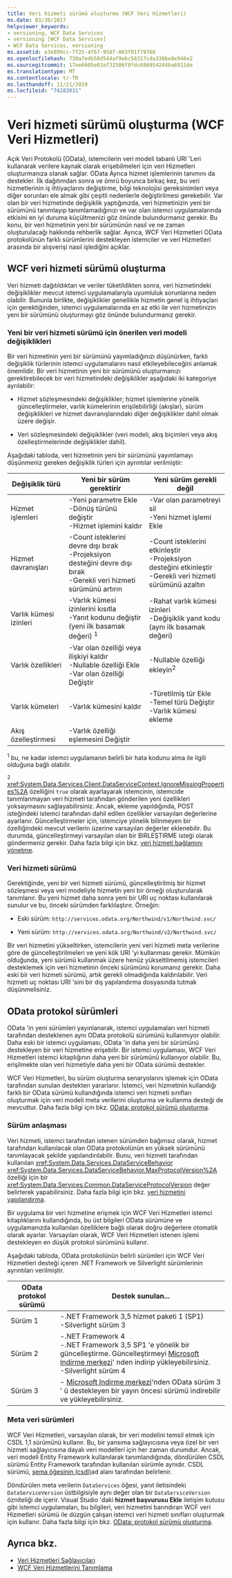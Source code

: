 ```yaml
---
title: Veri hizmeti sürümü oluşturma (WCF Veri Hizmetleri)
ms.date: 03/30/2017
helpviewer_keywords:
- versioning, WCF Data Services
- versioning [WCF Data Services]
- WCF Data Services, versioning
ms.assetid: e3e899cc-7f25-4f67-958f-063f01f79766
ms.openlocfilehash: 730a7e4b58d544af9ebc58317cda336be8e946e2
ms.sourcegitcommit: 17ee6605e01ef32506f8fdc686954244ba6911de
ms.translationtype: MT
ms.contentlocale: tr-TR
ms.lasthandoff: 11/21/2019
ms.locfileid: "74283031"
---
```

# <a name="data-service-versioning-wcf-data-services"></a>Veri hizmeti sürümü oluşturma (WCF Veri Hizmetleri)
Açık Veri Protokolü (OData), istemcilerin veri modeli tabanlı URI 'Leri kullanarak verilere kaynak olarak erişebilmeleri için veri Hizmetleri oluşturmanıza olanak sağlar. OData Ayrıca hizmet işlemlerinin tanımını da destekler. İlk dağıtımdan sonra ve ömrü boyunca birkaç kez, bu veri hizmetlerinin iş ihtiyaçlarını değiştirme, bilgi teknolojisi gereksinimleri veya diğer sorunları ele almak gibi çeşitli nedenlerle değiştirilmesi gerekebilir. Var olan bir veri hizmetinde değişiklik yaptığınızda, veri hizmetinizin yeni bir sürümünü tanımlayıp tanımlamadığınızı ve var olan istemci uygulamalarında etkisini en iyi duruma küçültmenizi göz önünde bulundurmanız gerekir. Bu konu, bir veri hizmetinin yeni bir sürümünün nasıl ve ne zaman oluşturulacağı hakkında rehberlik sağlar. Ayrıca, WCF Veri Hizmetleri OData protokolünün farklı sürümlerini destekleyen istemciler ve veri Hizmetleri arasında bir alışverişi nasıl işlediğini açıklar.

## <a name="versioning-a-wcf-data-service"></a>WCF veri hizmeti sürümü oluşturma
 Veri hizmeti dağıtıldıktan ve veriler tüketildikten sonra, veri hizmetindeki değişiklikler mevcut istemci uygulamalarıyla uyumluluk sorunlarına neden olabilir. Bununla birlikte, değişiklikler genellikle hizmetin genel iş ihtiyaçları için gerektiğinden, istemci uygulamalarında en az etki ile veri hizmetinizin yeni bir sürümünü oluşturmayı göz önünde bulundurmanız gerekir.

### <a name="data-model-changes-that-recommend-a-new-data-service-version"></a>Yeni bir veri hizmeti sürümü için önerilen veri modeli değişiklikleri
 Bir veri hizmetinin yeni bir sürümünü yayımladığınızı düşünürken, farklı değişiklik türlerinin istemci uygulamalarını nasıl etkileyebileceğini anlamak önemlidir. Bir veri hizmetinin yeni bir sürümünü oluşturmanızı gerektirebilecek bir veri hizmetindeki değişiklikler aşağıdaki iki kategoriye ayrılabilir:

- Hizmet sözleşmesindeki değişiklikler; hizmet işlemlerine yönelik güncelleştirmeler, varlık kümelerinin erişilebilirliği (akışlar), sürüm değişiklikleri ve hizmet davranışlarındaki diğer değişiklikler dahil olmak üzere değişir.

- Veri sözleşmesindeki değişiklikler (veri modeli, akış biçimleri veya akış özelleştirmelerinde değişiklikler dahil).

 Aşağıdaki tabloda, veri hizmetinin yeni bir sürümünü yayımlamayı düşünmeniz gereken değişiklik türleri için ayrıntılar verilmiştir:

|Değişiklik türü|Yeni bir sürüm gerektirir|Yeni sürüm gerekli değil|
|--------------------|----------------------------|----------------------------|
|Hizmet işlemleri|-Yeni parametre Ekle<br />-Dönüş türünü değiştir<br />-Hizmet işlemini kaldır|-Var olan parametreyi sil<br />-Yeni hizmet işlemi Ekle|
|Hizmet davranışları|-Count isteklerini devre dışı bırak<br />-Projeksiyon desteğini devre dışı bırak<br />-Gerekli veri hizmeti sürümünü artırın|-Count isteklerini etkinleştir<br />-Projeksiyon desteğini etkinleştir<br />-Gerekli veri hizmeti sürümünü azaltın|
|Varlık kümesi izinleri|-Varlık kümesi izinlerini kısıtla<br />-Yanıt kodunu değiştir (yeni ilk basamak değeri) <sup>1</sup>|-Rahat varlık kümesi izinleri<br />-Değişiklik yanıt kodu (aynı ilk basamak değeri)|
|Varlık özellikleri|-Var olan özelliği veya ilişkiyi kaldır<br />-Nullable özelliği Ekle<br />-Var olan özelliği Değiştir|-Nullable özelliği ekleyin<sup>2</sup>|
|Varlık kümeleri|-Varlık kümesini kaldır|-Türetilmiş tür Ekle<br />-Temel türü Değiştir<br />-Varlık kümesi ekleme|
|Akış özelleştirmesi|-Varlık özelliği eşlemesini Değiştir||

 <sup>1</sup> bu, ne kadar istemci uygulamanın belirli bir hata kodunu alma ile ilgili olduğuna bağlı olabilir.

 <sup>2</sup> <xref:System.Data.Services.Client.DataServiceContext.IgnoreMissingProperties%2A> özelliğini `true` olarak ayarlayarak istemcinin, istemcide tanımlanmayan veri hizmeti tarafından gönderilen yeni özellikleri yoksaymasını sağlayabilirsiniz. Ancak, ekleme yapıldığında, POST isteğindeki istemci tarafından dahil edilen özellikler varsayılan değerlerine ayarlanır. Güncelleştirmeler için, istemciye yönelik bilinmeyen bir özelliğindeki mevcut verilerin üzerine varsayılan değerler eklenebilir. Bu durumda, güncelleştirmeyi varsayılan olan bir BIRLEŞTIRME isteği olarak göndermeniz gerekir. Daha fazla bilgi için bkz. [veri hizmeti bağlamını yönetme](managing-the-data-service-context-wcf-data-services.md).

### <a name="how-to-version-a-data-service"></a>Veri hizmeti sürümü
 Gerektiğinde, yeni bir veri hizmeti sürümü, güncelleştirilmiş bir hizmet sözleşmesi veya veri modeliyle hizmetin yeni bir örneği oluşturularak tanımlanır. Bu yeni hizmet daha sonra yeni bir URI uç noktası kullanılarak sunulur ve bu, önceki sürümden farklılaştırır. Örneğin:

- Eski sürüm: `http://services.odata.org/Northwind/v1/Northwind.svc/`

- Yeni sürüm: `http://services.odata.org/Northwind/v2/Northwind.svc/`

 Bir veri hizmetini yükseltirken, istemcilerin yeni veri hizmeti meta verilerine göre de güncelleştirilmeleri ve yeni kök URI 'yi kullanması gerekir. Mümkün olduğunda, yeni sürümü kullanmak üzere henüz yükseltilmemiş istemcileri desteklemek için veri hizmetinin önceki sürümünü korumanız gerekir. Daha eski bir veri hizmeti sürümü, artık gerekli olmadığında kaldırılabilir. Veri hizmeti uç noktası URI 'sini bir dış yapılandırma dosyasında tutmak düşünmelisiniz.

## <a name="odata-protocol-versions"></a>OData protokol sürümleri
 OData 'in yeni sürümleri yayınlanarak, istemci uygulamaları veri hizmeti tarafından desteklenen aynı OData protokolü sürümünü kullanmıyor olabilir. Daha eski bir istemci uygulaması, OData 'in daha yeni bir sürümünü destekleyen bir veri hizmetine erişebilir. Bir istemci uygulaması, WCF Veri Hizmetleri istemci kitaplığının daha yeni bir sürümünü kullanıyor olabilir. Bu, erişilmekte olan veri hizmetiyle daha yeni bir OData sürümü destekler.

 WCF Veri Hizmetleri, bu sürüm oluşturma senaryolarını işlemek için OData tarafından sunulan destekten yararlanır. İstemci, veri hizmetinin kullandığı farklı bir OData sürümü kullandığında istemci veri hizmeti sınıfları oluşturmak için veri modeli meta verilerini oluşturma ve kullanma desteği de mevcuttur. Daha fazla bilgi için bkz. [OData: protokol sürümü oluşturma](https://go.microsoft.com/fwlink/?LinkId=186071).

### <a name="version-negotiation"></a>Sürüm anlaşması
 Veri hizmeti, istemci tarafından istenen sürümden bağımsız olarak, hizmet tarafından kullanılacak olan OData protokolünün en yüksek sürümünü tanımlayacak şekilde yapılandırılabilir. Bunu, veri hizmeti tarafından kullanılan <xref:System.Data.Services.DataServiceBehavior> <xref:System.Data.Services.DataServiceBehavior.MaxProtocolVersion%2A> özelliği için bir <xref:System.Data.Services.Common.DataServiceProtocolVersion> değer belirterek yapabilirsiniz. Daha fazla bilgi için bkz. [veri hizmetini yapılandırma](configuring-the-data-service-wcf-data-services.md).

 Bir uygulama bir veri hizmetine erişmek için WCF Veri Hizmetleri istemci kitaplıklarını kullandığında, bu üst bilgileri OData sürümüne ve uygulamanızda kullanılan özelliklere bağlı olarak doğru değerlere otomatik olarak ayarlar. Varsayılan olarak, WCF Veri Hizmetleri istenen işlemi destekleyen en düşük protokol sürümünü kullanır.

 Aşağıdaki tabloda, OData protokolünün belirli sürümleri için WCF Veri Hizmetleri desteği içeren .NET Framework ve Silverlight sürümlerinin ayrıntıları verilmiştir.

|OData protokol sürümü|Destek sunulan...|
|-----------------------------------------------------------------------------------|----------------------------|
|Sürüm 1|-.NET Framework 3,5 hizmet paketi 1 (SP1)<br />-Silverlight sürüm 3|
|Sürüm 2|-.NET Framework 4<br />-.NET Framework 3,5 SP1 'e yönelik bir güncelleştirme. Güncelleştirmeyi [Microsoft Indirme merkezi](https://go.microsoft.com/fwlink/?LinkId=158125)' nden indirip yükleyebilirsiniz.<br />-Silverlight sürüm 4|
|Sürüm 3|- [Microsoft Indirme merkezi](https://go.microsoft.com/fwlink/?LinkId=203885)'nden OData sürüm 3 ' ü destekleyen bir yayın öncesi sürümü indirebilir ve yükleyebilirsiniz.|

### <a name="metadata-versions"></a>Meta veri sürümleri
 WCF Veri Hizmetleri, varsayılan olarak, bir veri modelini temsil etmek için CSDL 1,1 sürümünü kullanır. Bu, bir yansıma sağlayıcısına veya özel bir veri hizmeti sağlayıcısına dayalı veri modelleri için her zaman durumdur. Ancak, veri modeli Entity Framework kullanılarak tanımlandığında, döndürülen CSDL sürümü Entity Framework tarafından kullanılan sürümle aynıdır. CSDL sürümü, [şema öğesinin (csdl)](/ef/ef6/modeling/designer/advanced/edmx/csdl-spec#schema-element-csdl)ad alanı tarafından belirlenir.

 Döndürülen meta verilerin `DataServices` öğesi, yanıt iletisindeki `DataServiceVersion` üstbilgisiyle aynı değer olan bir `DataServiceVersion` özniteliği de içerir. Visual Studio 'daki **hizmet başvurusu Ekle** iletişim kutusu gibi istemci uygulamaları, bu bilgileri, veri hizmetini barındıran WCF veri Hizmetleri sürümü ile düzgün çalışan istemci veri hizmeti sınıfları oluşturmak için kullanır. Daha fazla bilgi için bkz. [OData: protokol sürümü oluşturma](https://go.microsoft.com/fwlink/?LinkId=186071).

## <a name="see-also"></a>Ayrıca bkz.

- [Veri Hizmetleri Sağlayıcıları](data-services-providers-wcf-data-services.md)
- [WCF Veri Hizmetlerini Tanımlama](defining-wcf-data-services.md)

